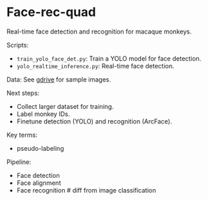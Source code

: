 # Face-rec-quad
Real-time face detection and recognition for macaque monkeys.

Scripts:
- `train_yolo_face_det.py`: Train a YOLO model for face detection.
- `yolo_realtime_inference.py`: Real-time face detection.

Data: See [gdrive](https://drive.google.com/drive/folders/1-hRzIeAdXGI_QNBKDt966Kx2Uz7G8xJN?usp=sharing) for sample images.

Next steps:
- Collect larger dataset for training.
- Label monkey IDs.
- Finetune detection (YOLO) and recognition (ArcFace).


Key terms:
- pseudo-labeling

Pipeline:
- Face detection
- Face alignment
- Face recognition # diff from image classification